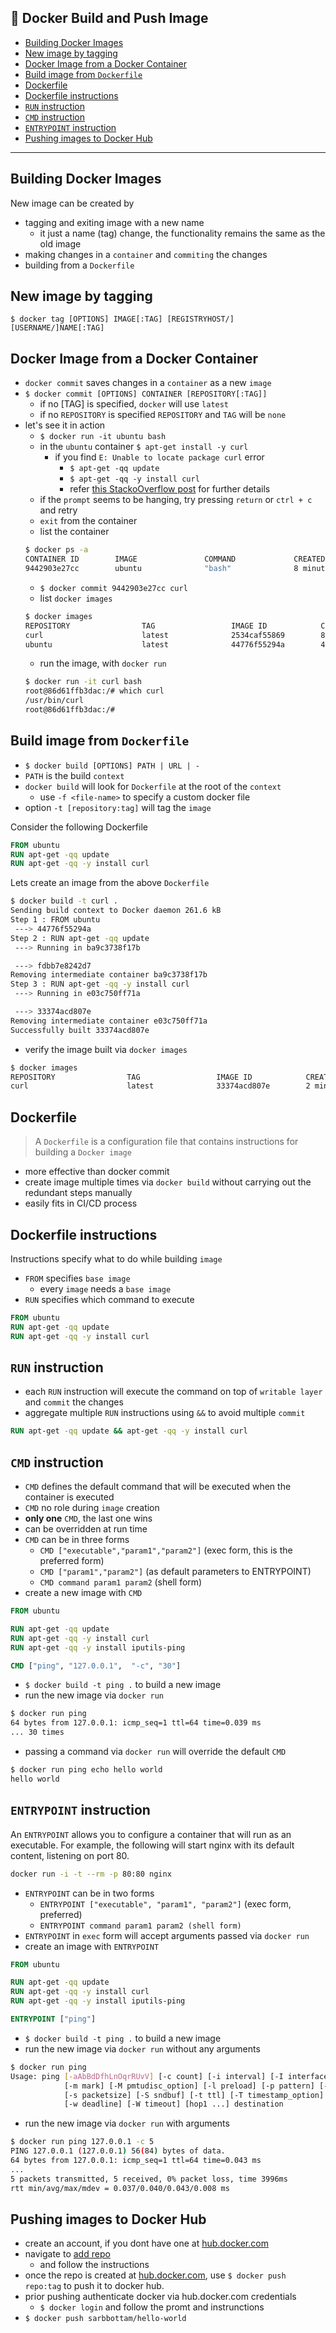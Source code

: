 🐳 Docker Build and Push Image
---

<!-- START doctoc generated TOC please keep comment here to allow auto update -->
<!-- DON'T EDIT THIS SECTION, INSTEAD RE-RUN doctoc TO UPDATE -->


- [Building Docker Images](#building-docker-images)
- [New image by tagging](#new-image-by-tagging)
- [Docker Image from a Docker Container](#docker-image-from-a-docker-container)
- [Build image from `Dockerfile`](#build-image-from-dockerfile)
- [Dockerfile](#dockerfile)
- [Dockerfile instructions](#dockerfile-instructions)
- [`RUN` instruction](#run-instruction)
- [`CMD` instruction](#cmd-instruction)
- [`ENTRYPOINT` instruction](#entrypoint-instruction)
- [Pushing images to Docker Hub](#pushing-images-to-docker-hub)

<!-- END doctoc generated TOC please keep comment here to allow auto update -->

---
## Building Docker Images

New image can be created by

- tagging and exiting image with a new name
  - it just a name (tag) change, the functionality remains the same as the old image
- making changes in a `container` and `commiting` the changes
- building from a `Dockerfile`

## New image by tagging

```
$ docker tag [OPTIONS] IMAGE[:TAG] [REGISTRYHOST/][USERNAME/]NAME[:TAG]
```

## Docker Image from a Docker Container

- `docker commit` saves changes in a `container` as a new `image`
- `$ docker commit [OPTIONS] CONTAINER [REPOSITORY[:TAG]]`
  - if no [TAG] is specified, `docker` will use `latest`
  - if no `REPOSITORY` is specified `REPOSITORY` and `TAG` will be `none`
- let's see it in action
  - `$ docker run -it ubuntu bash`
  - in the `ubuntu` container `$ apt-get install -y curl`
    - if you find `E: Unable to locate package curl` error
      - `$ apt-get -qq update`
      - `$ apt-get -qq -y install curl`
      - refer [this StackoOverflow post](http://stackoverflow.com/questions/27273412/cannot-install-packages-inside-docker-ubuntu-image) for further details
  - if the `prompt` seems to be hanging, try pressing `return` or `ctrl + c` and retry
  - `exit` from the container
  - list the container
  ```sh
  $ docker ps -a
  CONTAINER ID        IMAGE               COMMAND             CREATED             STATUS                     PORTS               NAMES
  9442903e27cc        ubuntu              "bash"              8 minutes ago       Exited (0) 3 seconds ago                       sad_lichterman
  ```
  - `$ docker commit 9442903e27cc curl`
  - list `docker images`
  ```sh
  $ docker images
  REPOSITORY                TAG                 IMAGE ID            CREATED             SIZE
  curl                      latest              2534caf55869        8 seconds ago       173.5 MB
  ubuntu                    latest              44776f55294a        4 days ago          120.1 MB
  ```
  - run the image, with `docker run`
  ```sh
  $ docker run -it curl bash
  root@86d61ffb3dac:/# which curl
  /usr/bin/curl
  root@86d61ffb3dac:/#
  ```

## Build image from `Dockerfile`

- `$ docker build [OPTIONS] PATH | URL | -`
- `PATH` is the build `context`
- `docker build` will look for `Dockerfile` at the root of the `context`
  - use `-f <file-name>` to specify a custom docker file
- option `-t [repository:tag]` will tag the `image`

Consider the following Dockerfile

```Dockerfile
FROM ubuntu
RUN apt-get -qq update
RUN apt-get -qq -y install curl
```

Lets create an image from the above `Dockerfile`
```sh
$ docker build -t curl .
Sending build context to Docker daemon 261.6 kB
Step 1 : FROM ubuntu
 ---> 44776f55294a
Step 2 : RUN apt-get -qq update
 ---> Running in ba9c3738f17b

 ---> fdbb7e8242d7
Removing intermediate container ba9c3738f17b
Step 3 : RUN apt-get -qq -y install curl
 ---> Running in e03c750ff71a

 ---> 33374acd807e
Removing intermediate container e03c750ff71a
Successfully built 33374acd807e
```
- verify the image built via `docker images`
```sh
$ docker images
REPOSITORY                TAG                 IMAGE ID            CREATED             SIZE
curl                      latest              33374acd807e        2 minutes ago       173.5 MB
```

## Dockerfile

> A `Dockerfile` is a configuration file that contains instructions for building a `Docker image`

- more effective than docker commit
- create image multiple times via `docker build` without carrying out the redundant steps manually
- easily fits in CI/CD process

## Dockerfile instructions

Instructions specify what to do while building `image`
- `FROM` specifies `base image`
  - every `image` needs a `base image`
- `RUN` specifies which command to execute
```Dockerfile
FROM ubuntu
RUN apt-get -qq update
RUN apt-get -qq -y install curl
```

## `RUN` instruction

- each `RUN` instruction will execute the command on top of `writable layer` and `commit` the changes
- aggregate multiple `RUN` instructions using `&&` to avoid multiple `commit`
```Dockerfile
RUN apt-get -qq update && apt-get -qq -y install curl
```

## `CMD` instruction

- `CMD` defines the default command that will be executed when the container is executed
- `CMD` no role during `image` creation
- **only one** `CMD`, the last one wins
- can be overridden at run time
- `CMD` can be in  three forms
  - `CMD ["executable","param1","param2"]` (exec form, this is the preferred form)
  - `CMD ["param1","param2"]` (as default parameters to ENTRYPOINT)
  - `CMD command param1 param2` (shell form)
- create a new image with `CMD`
```Dockerfile
FROM ubuntu

RUN apt-get -qq update
RUN apt-get -qq -y install curl
RUN apt-get -qq -y install iputils-ping

CMD ["ping", "127.0.0.1",  "-c", "30"]
```
- `$ docker build -t ping .` to build a new image
- run the new image via `docker run`
```sh
$ docker run ping
64 bytes from 127.0.0.1: icmp_seq=1 ttl=64 time=0.039 ms
... 30 times
```
- passing a command via `docker run` will override the default `CMD`
```sh
$ docker run ping echo hello world
hello world
```

## `ENTRYPOINT` instruction

An `ENTRYPOINT` allows you to configure a container that will run as an executable.
For example, the following will start nginx with its default content, listening on port 80.

```sh
docker run -i -t --rm -p 80:80 nginx
```

- `ENTRYPOINT` can be in  two forms
  - `ENTRYPOINT ["executable", "param1", "param2"]` (exec form, preferred)
  - `ENTRYPOINT command param1 param2 (shell form)`
- `ENTRYPOINT` in `exec` form will accept arguments passed via `docker run`
- create an image with `ENTRYPOINT`

```Dockerfile
FROM ubuntu

RUN apt-get -qq update
RUN apt-get -qq -y install curl
RUN apt-get -qq -y install iputils-ping

ENTRYPOINT ["ping"]
```

- `$ docker build -t ping .` to build a new image
- run the new image via `docker run` without any arguments

```sh
$ docker run ping
Usage: ping [-aAbBdDfhLnOqrRUvV] [-c count] [-i interval] [-I interface]
            [-m mark] [-M pmtudisc_option] [-l preload] [-p pattern] [-Q tos]
            [-s packetsize] [-S sndbuf] [-t ttl] [-T timestamp_option]
            [-w deadline] [-W timeout] [hop1 ...] destination
```

- run the new image via `docker run` with arguments

```sh
$ docker run ping 127.0.0.1 -c 5
PING 127.0.0.1 (127.0.0.1) 56(84) bytes of data.
64 bytes from 127.0.0.1: icmp_seq=1 ttl=64 time=0.043 ms
...
5 packets transmitted, 5 received, 0% packet loss, time 3996ms
rtt min/avg/max/mdev = 0.037/0.040/0.043/0.008 ms
```

## Pushing images to Docker Hub

- create an account, if you dont have one at [hub.docker.com](https://hub.docker.com)
- navigate to [add repo](https://hub.docker.com/add/repository/)
  - and follow the instructions
- once the repo is created at [hub.docker.com](https://hub.docker.com), use `$ docker push repo:tag` to push it to docker hub.
- prior pushing authenticate docker via hub.docker.com credentials
  - `$ docker login` and follow the promt and instrunctions
- `$ docker push sarbbottam/hello-world`

